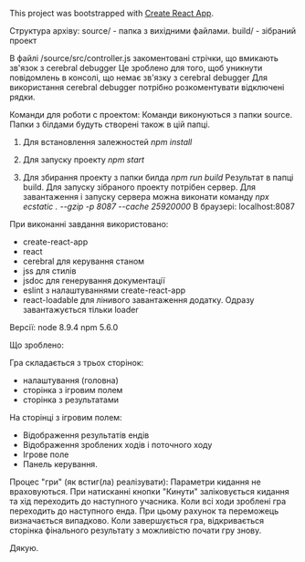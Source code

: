 This project was bootstrapped with [Create React App](https://github.com/facebookincubator/create-react-app).


Структура архіву:
source/ - папка з вихідними файлами.
build/ - зібраний проект

В файлі /source/src/controller.js закоментовані стрічки, що вмикають зв'язок з cerebral debugger
Це зроблено для того, щоб уникнути повідомлень в консолі, що немає зв'язку з cerebral debugger
Для використання cerebral debugger потрібно розкоментувати відключені рядки.

Команди для роботи с проектом:
Команди виконуються з папки source. Папки з білдами будуть створені також в цій папці.

1. Для встановлення залежностей
*npm install*

2. Для запуску проекту
*npm start*

3. Для збирання проекту з папки билда
*npm run build*
Результат в папці build. Для запуску зібраного проекту потрібен сервер.
Для завантаження і запуску сервера можна виконати команду
*npx ecstatic . --gzip -p 8087 --cache 25920000*
В браузері: localhost:8087

При виконанні завдання використовано:
- create-react-app
- react
- cerebral для керування станом
- jss для стилів
- jsdoc для генерування документації
- eslint з налаштуваннями create-react-app
- react-loadable для лінивого завантаження додатку. Одразу завантажується тільки loader

Версії:
node 8.9.4
npm 5.6.0

Що зроблено:

Гра складається з трьох сторінок:
- налаштування (головна)
- сторінка з ігровим полем
- сторінка з результатами

На сторінці з ігровим полем:
- Відображення результатів ендів
- Відображення зроблених ходів і поточного ходу
- Ігрове поле
- Панель керування.

Процес "гри" (як встиг(ла) реалізувати):
Параметри кидання не враховуються. При натисканні кнопки "Кинути" заліковується кидання та хід переходить до наступного учасника.
Коли всі ходи зроблені гра переходить до наступного енда. При цьому рахунок та переможець визначається випадково.
Коли завершується гра, відкривається сторінка фінального результату з можливістю почати гру знову.  

Дякую.
